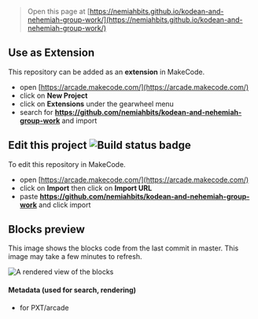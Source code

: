  


> Open this page at [https://nemiahbits.github.io/kodean-and-nehemiah-group-work/](https://nemiahbits.github.io/kodean-and-nehemiah-group-work/)

## Use as Extension

This repository can be added as an **extension** in MakeCode.

* open [https://arcade.makecode.com/](https://arcade.makecode.com/)
* click on **New Project**
* click on **Extensions** under the gearwheel menu
* search for **https://github.com/nemiahbits/kodean-and-nehemiah-group-work** and import

## Edit this project ![Build status badge](https://github.com/nemiahbits/kodean-and-nehemiah-group-work/workflows/MakeCode/badge.svg)

To edit this repository in MakeCode.

* open [https://arcade.makecode.com/](https://arcade.makecode.com/)
* click on **Import** then click on **Import URL**
* paste **https://github.com/nemiahbits/kodean-and-nehemiah-group-work** and click import

## Blocks preview

This image shows the blocks code from the last commit in master.
This image may take a few minutes to refresh.

![A rendered view of the blocks](https://github.com/nemiahbits/kodean-and-nehemiah-group-work/raw/master/.github/makecode/blocks.png)

#### Metadata (used for search, rendering)

* for PXT/arcade
<script src="https://makecode.com/gh-pages-embed.js"></script><script>makeCodeRender("{{ site.makecode.home_url }}", "{{ site.github.owner_name }}/{{ site.github.repository_name }}");</script>
